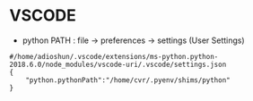 # VSCODE

- python PATH : file -> preferences -> settings (User Settings)

```
#/home/adioshun/.vscode/extensions/ms-python.python-2018.6.0/node_modules/vscode-uri/.vscode/settings.json
{
    "python.pythonPath":"/home/cvr/.pyenv/shims/python"
}
```